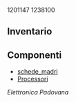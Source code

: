 1201147 1238100

## Inventario

## Componenti

- [schede_madri](./componenti/schede_madri.md)
- [Processori](./componenti/processori.md)


*Elettronica Padovana*